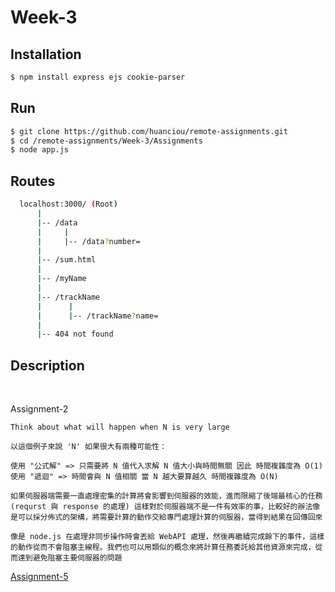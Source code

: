 # Week-3

## Installation

```sh
$ npm install express ejs cookie-parser
```

## Run

```sh
$ git clone https://github.com/huanciou/remote-assignments.git
$ cd /remote-assignments/Week-3/Assignments
$ node app.js
```

## Routes

```sh
  localhost:3000/ (Root)
      |
      |-- /data
      |     |
      |     |-- /data?number=
      |
      |-- /sum.html
      |
      |-- /myName
      |
      |-- /trackName
      |      |
      |      |-- /trackName?name=
      |
      |-- 404 not found
```

## Description

<br>

Assignment-2

`Think about what will happen when N is very large`

```
以這個例子來說 'N' 如果很大有兩種可能性：

使用 "公式解" => 只需要將 N 值代入求解 N 值大小與時間無關 因此 時間複雜度為 O(1)
使用 "遞迴" => 時間會與 N 值相關 當 N 越大要算越久 時間複雜度為 O(N)

如果伺服器端需要一直處理密集的計算將會影響到伺服器的效能，進而限縮了後端最核心的任務
(requrst 與 response 的處理) 這樣對於伺服器端不是一件有效率的事，比較好的辦法像是可以採分佈式的架構，將需要計算的動作交給專門處理計算的伺服器，當得到結果在回傳回來

像是 node.js 在處理非同步操作時會丟給 WebAPI 處理，然後再繼續完成餘下的事件，這樣的動作從而不會阻塞主線程。我們也可以用類似的概念來將計算任務委託給其他資源來完成，從而達到避免阻塞主要伺服器的問題
```

[Assignment-5](./Assignments-5/twoSum.js)
